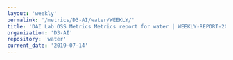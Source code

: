 ```yaml
---
layout: 'weekly'
permalink: '/metrics/D3-AI/water/WEEKLY/'
title: 'DAI Lab OSS Metrics Metrics report for water | WEEKLY-REPORT-2019-07-14'
organization: 'D3-AI'
repository: 'water'
current_date: '2019-07-14'
---
```

